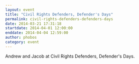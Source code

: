 ```yaml
---
layout: event
title: "Civil Rights Defenders, Defender's Days"
permalink: civil-rights-defenders-defenders-days
date: 2014-03-21 17:31:18
startdate: 2014-04-01 12:00:00
enddate: 2014-04-04 12:59:00
author: phobos
category: event
---
```


Andrew and Jacob at Civil Rights Defenders, Defender's Days.
